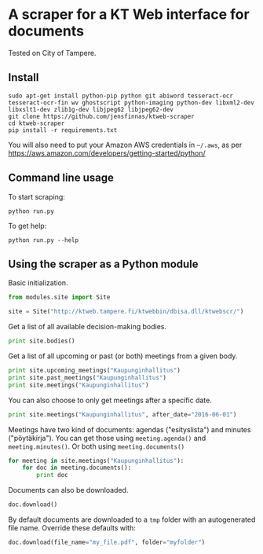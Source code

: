# A scraper for a KT Web interface for documents

Tested on City of Tampere.

## Install

    sudo apt-get install python-pip python git abiword tesseract-ocr tesseract-ocr-fin wv ghostscript python-imaging python-dev libxml2-dev libxslt1-dev zlib1g-dev libjpeg62 libjpeg62-dev
    git clone https://github.com/jensfinnas/ktweb-scraper
    cd ktweb-scraper
    pip install -r requirements.txt

You will also need to put your Amazon AWS credentials in `~/.aws`, as per https://aws.amazon.com/developers/getting-started/python/


## Command line usage

To start scraping:

    python run.py

To get help:

    python run.py --help

## Using the scraper as a Python module

Basic initialization.

``` python
from modules.site import Site

site = Site("http://ktweb.tampere.fi/ktwebbin/dbisa.dll/ktwebscr/")
```

Get a list of all available decision-making bodies.

``` python
print site.bodies()
```

Get a list of all upcoming or past (or both) meetings from a given body.

``` python
print site.upcoming_meetings("Kaupunginhallitus")
print site.past_meetings("Kaupunginhallitus")
print site.meetings("Kaupunginhallitus")
```

You can also choose to only get meetings after a specific date.

``` python
print site.meetings("Kaupunginhallitus", after_date="2016-06-01")
```

Meetings have two kind of documents: agendas ("esityslista") and minutes ("pöytäkirja"). 
You can get those using `meeting.agenda()` and `meeting.minutes()`. Or both  using `meeting.documents()`

``` python
for meeting in site.meetings("Kaupunginhallitus"):
    for doc in meeting.documents():
    	print doc
```

Documents can also be downloaded.

``` python
doc.download()
```

By default documents are downloaded to a `tmp` folder with an autogenerated file name. Override these defaults with: 

```python
doc.download(file_name="my_file.pdf", folder="myfolder")
```
